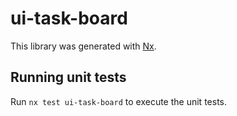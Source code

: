 # ui-task-board

This library was generated with [Nx](https://nx.dev).

## Running unit tests

Run `nx test ui-task-board` to execute the unit tests.
